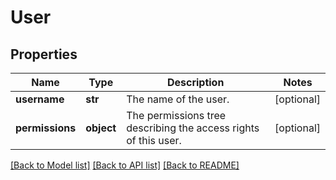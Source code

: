 # User

## Properties
Name | Type | Description | Notes
------------ | ------------- | ------------- | -------------
**username** | **str** | The name of the user. | [optional] 
**permissions** | **object** | The permissions tree describing the access rights of this user. | [optional] 

[[Back to Model list]](../README.md#documentation-for-models) [[Back to API list]](../README.md#documentation-for-api-endpoints) [[Back to README]](../README.md)


